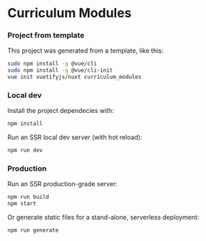 # Curriculum Modules

### Project from template

This project was generated from a template, like this:

```bash
sudo npm install -g @vue/cli
sudo npm install -g @vue/cli-init
vue init vuetifyjs/nuxt curriculum_modules
```

### Local dev

Install the project dependecies with:

``` bash
npm install
```

Run an SSR local dev server (with hot reload):

```bash
npm run dev
```

### Production

Run an SSR production-grade server:

```bash
npm run build
npm start
```

Or generate static files for a stand-alone, serverless deployment:

```bash
npm run generate
```

